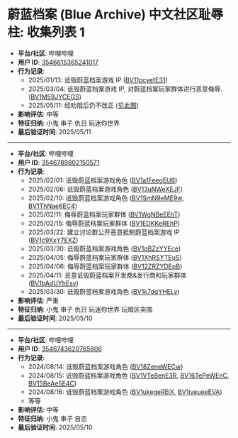 # 蔚蓝档案 (Blue Archive) 中文社区耻辱柱: 收集列表 1

- **平台/社区**: 哔哩哔哩
- **用户 ID**: [3546615365241017](https://space.bilibili.com/3546615365241017)
- **行为记录**: 
  - 2025/01/13: 诋毁蔚蓝档案游戏 IP \([BV11pcyefE31](https://www.bilibili.com/video/BV11pcyefE31)\)
  - 2025/03/04: 诋毁蔚蓝档案游戏 IP, 对蔚蓝档案玩家群体进行恶意侮辱. \([BV1M59JYCEGS](https://www.bilibili.com/video/BV1M59JYCEGS/)\)
  - 2025/05/11: 经劝阻后仍不改正 ([见此图](img/1.png))
- **影响评估**: 中等
- **特征归纳**: 小鬼 串子 仇日 玩迷你世界
- **最后验证时间**: 2025/05/11

---

- **平台/社区**: 哔哩哔哩
- **用户 ID**: [3546789802150571](https://space.bilibili.com/3546789802150571)
- **行为记录**: 
  - 2025/02/01: 诋毁蔚蓝档案游戏角色 \([BV1a1FeegEU6](https://www.bilibili.com/video/BV1a1FeegEU6)\)
  - 2025/02/06: 诋毁蔚蓝档案游戏角色 \([BV13uNWeXEJF](https://www.bilibili.com/video/BV13uNWeXEJF)\)
  - 2025/02/10: 诋毁蔚蓝档案游戏角色 \([BV1SmN9eME9w](https://www.bilibili.com/video/BV1SmN9eME9w), [BV1ThNae6EC4](https://www.bilibili.com/video/BV1ThNae6EC4)\)
  - 2025/02/11: 侮辱蔚蓝档案玩家群体 \([BV1WgNBeEEhT](https://www.bilibili.com/video/BV1WgNBeEEhT)\)
  - 2025/02/15: 侮辱蔚蓝档案玩家群体 \([BV1EDKKeREhP](https://www.bilibili.com/video/BV1EDKKeREhP)\)
  - 2025/03/22: 建立讨论群公开恶意抵制蔚蓝档案游戏 IP \([BV1c9XxY7EXZ](https://www.bilibili.com/video/BV1c9XxY7EXZ)\)
  - 2025/03/30: 诋毁蔚蓝档案游戏角色 \([BV1pBZzYYEce](https://www.bilibili.com/video/BV1pBZzYYEce)\)
  - 2025/04/05: 侮辱蔚蓝档案玩家群体 \([BV1XhRSYTEuS](https://www.bilibili.com/video/BV1XhRSYTEuS)\)
  - 2025/04/06: 侮辱蔚蓝档案玩家群体 \([BV12ZRZYDEpB](https://www.bilibili.com/video/BV12ZRZYDEpB)\)
  - 2025/04/11: 恶意诋毁蔚蓝档案开发商&发行商和玩家群体 \([BV1bAdUYhEsv](https://www.bilibili.com/video/BV1bAdUYhEsv)\)
  - 2025/03/30: 诋毁蔚蓝档案游戏角色 \([BV1k7dqYHELy](https://www.bilibili.com/video/BV1k7dqYHELy)\)
- **影响评估**: 严重
- **特征归纳**: 小鬼 串子 仇日 玩迷你世界 玩暗区突围
- **最后验证时间**: 2025/05/10

---

- **平台/社区**: 哔哩哔哩
- **用户 ID**: [3546743620765806](https://space.bilibili.com/3546743620765806)
- **行为记录**: 
  - 2024/08/14: 诋毁蔚蓝档案游戏角色 \([BV18ZeneWECw](https://www.bilibili.com/video/BV18ZeneWECw)\)
  - 2024/08/15: 诋毁蔚蓝档案游戏角色 \([BV1VTe8enE3R](https://www.bilibili.com/video/BV1VTe8enE3R), [BV16TePeWEnC](https://www.bilibili.com/video/BV16TePeWEnC), [BV15BeAe5E4C](https://www.bilibili.com/video/BV15BeAe5E4C)\)
  - 2024/08/16: 诋毁蔚蓝档案游戏角色 \([BV1ukegeREjX](https://www.bilibili.com/video/BV1ukegeREjX), [BV1jyeueeEVA](https://www.bilibili.com/video/BV1jyeueeEVA)\)
  - 等等
- **影响评估**: 中等
- **特征归纳**: 小鬼 串子 自恋
- **最后验证时间**: 2025/05/10